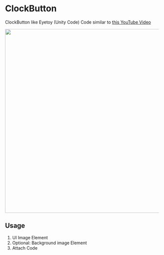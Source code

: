 # ClockButton
ClockButton like Eyetoy (Unity Code)
Code similar to [this YouTube Video](https://www.youtube.com/watch?v=5xWDKJj1UGY) 

<img src="" width="600">

## Usage

1. UI Image Element
2. Optional: Background image Element
3. Attach Code

```

```
